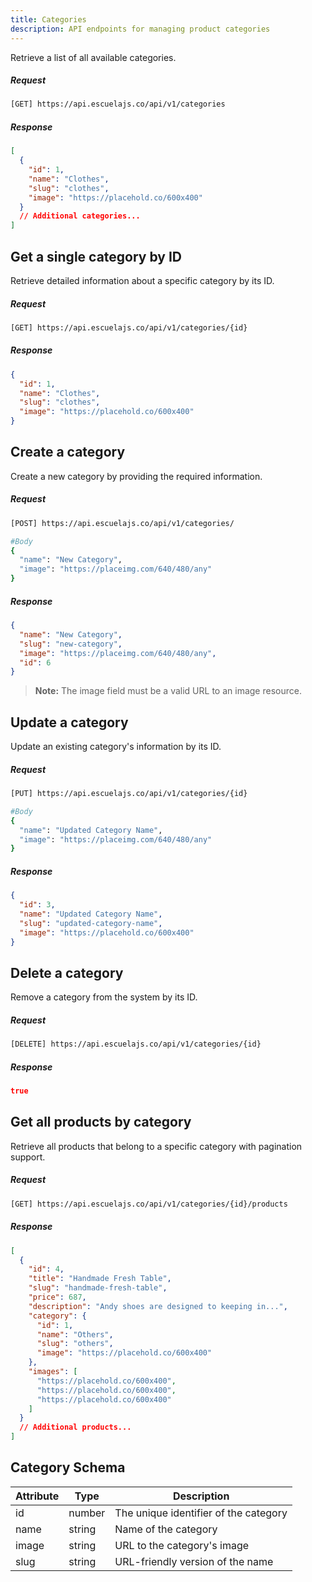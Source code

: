 ```yaml
---
title: Categories
description: API endpoints for managing product categories
---
```


Retrieve a list of all available categories.

##### Request

```sh
[GET] https://api.escuelajs.co/api/v1/categories
```

##### Response

```json
[
  {
    "id": 1,
    "name": "Clothes",
    "slug": "clothes",
    "image": "https://placehold.co/600x400"
  }
  // Additional categories...
]
```

## Get a single category by ID

Retrieve detailed information about a specific category by its ID.

##### Request

```sh
[GET] https://api.escuelajs.co/api/v1/categories/{id}
```

##### Response

```json
{
  "id": 1,
  "name": "Clothes",
  "slug": "clothes",
  "image": "https://placehold.co/600x400"
}
```

## Create a category

Create a new category by providing the required information.

##### Request

```sh
[POST] https://api.escuelajs.co/api/v1/categories/

#Body
{
  "name": "New Category",
  "image": "https://placeimg.com/640/480/any"
}
```

##### Response

```json
{
  "name": "New Category",
  "slug": "new-category",
  "image": "https://placeimg.com/640/480/any",
  "id": 6
}
```

> **Note:** The image field must be a valid URL to an image resource.

## Update a category

Update an existing category's information by its ID.

##### Request

```sh
[PUT] https://api.escuelajs.co/api/v1/categories/{id}

#Body
{
  "name": "Updated Category Name",
  "image": "https://placeimg.com/640/480/any"
}
```

##### Response

```json
{
  "id": 3,
  "name": "Updated Category Name",
  "slug": "updated-category-name",
  "image": "https://placehold.co/600x400"
}
```

## Delete a category

Remove a category from the system by its ID.

##### Request

```sh
[DELETE] https://api.escuelajs.co/api/v1/categories/{id}
```

##### Response

```json
true
```

## Get all products by category

Retrieve all products that belong to a specific category with pagination support.

##### Request

```sh
[GET] https://api.escuelajs.co/api/v1/categories/{id}/products
```

##### Response

```json
[
  {
    "id": 4,
    "title": "Handmade Fresh Table",
    "slug": "handmade-fresh-table",
    "price": 687,
    "description": "Andy shoes are designed to keeping in...",
    "category": {
      "id": 1,
      "name": "Others",
      "slug": "others",
      "image": "https://placehold.co/600x400"
    },
    "images": [
      "https://placehold.co/600x400",
      "https://placehold.co/600x400",
      "https://placehold.co/600x400"
    ]
  }
  // Additional products...
]
```

## Category Schema

| Attribute | Type   | Description                           |
| --------- | ------ | ------------------------------------- |
| id        | number | The unique identifier of the category |
| name      | string | Name of the category                  |
| image     | string | URL to the category's image           |
| slug      | string | URL-friendly version of the name      |
